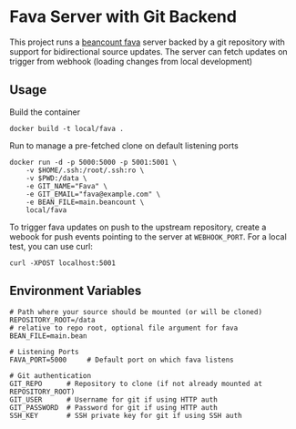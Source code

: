 # Fava Server with Git Backend

This project runs a [beancount fava](https://beancount.github.io/fava/) server backed by a git repository with support for bidirectional source updates.
The server can fetch updates on trigger from webhook (loading changes from local development)

## Usage

Build the container

    docker build -t local/fava .

Run to manage a pre-fetched clone on default listening ports

    docker run -d -p 5000:5000 -p 5001:5001 \
        -v $HOME/.ssh:/root/.ssh:ro \
        -v $PWD:/data \
        -e GIT_NAME="Fava" \
        -e GIT_EMAIL="fava@example.com" \
        -e BEAN_FILE=main.beancount \
        local/fava

To trigger fava updates on push to the upstream repository, create a webook for push events pointing to the server at `WEBHOOK_PORT`.
For a local test, you can use curl:

    curl -XPOST localhost:5001

## Environment Variables

    # Path where your source should be mounted (or will be cloned)
    REPOSITORY_ROOT=/data
    # relative to repo root, optional file argument for fava
    BEAN_FILE=main.bean

    # Listening Ports
    FAVA_PORT=5000     # Default port on which fava listens

    # Git authentication
    GIT_REPO      # Repository to clone (if not already mounted at REPOSITORY_ROOT)
    GIT_USER      # Username for git if using HTTP auth
    GIT_PASSWORD  # Password for git if using HTTP auth
    SSH_KEY       # SSH private key for git if using SSH auth
